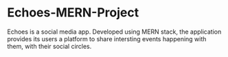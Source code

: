 # Echoes-MERN-Project
Echoes is a social media app. Developed using MERN stack, the application provides its users a platform to share intersting events happening with them, with their social circles.
